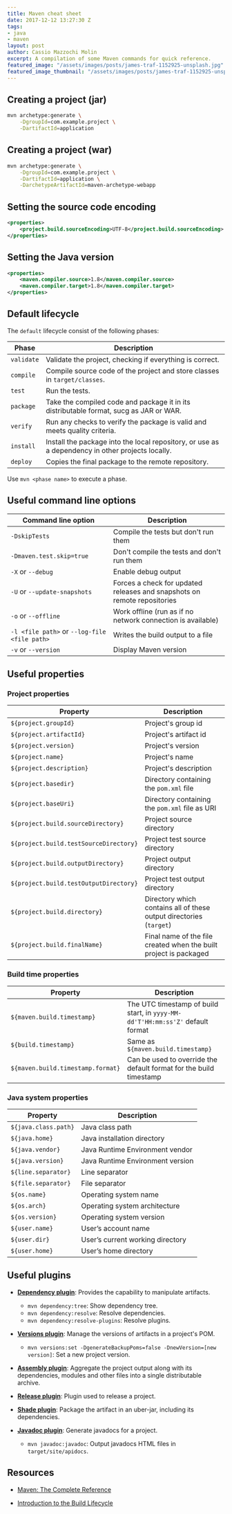```yaml
---
title: Maven cheat sheet
date: 2017-12-12 13:27:30 Z
tags:
- java
- maven
layout: post
author: Cassio Mazzochi Molin
excerpt: A compilation of some Maven commands for quick reference.
featured_image: "/assets/images/posts/james-traf-1152925-unsplash.jpg"
featured_image_thumbnail: "/assets/images/posts/james-traf-1152925-unsplash.jpg"
---
```


## Creating a project (jar)

```bash
mvn archetype:generate \
    -DgroupId=com.example.project \
    -DartifactId=application
```

## Creating a project (war)

```bash
mvn archetype:generate \
    -DgroupId=com.example.project \
    -DartifactId=application \
    -DarchetypeArtifactId=maven-archetype-webapp
```

## Setting the source code encoding

```xml
<properties>
    <project.build.sourceEncoding>UTF-8</project.build.sourceEncoding>
</properties>
```

## Setting the Java version

```xml
<properties>
    <maven.compiler.source>1.8</maven.compiler.source>
    <maven.compiler.target>1.8</maven.compiler.target>
</properties>
```

## Default lifecycle

The `default` lifecycle consist of the following phases:

| Phase      | Description                                                                                      |
| ---------- | ------------------------------------------------------------------------------------------------ |
| `validate` | Validate the project, checking if everything is correct.                                         |
| `compile`  | Compile source code of the project and store classes in `target/classes`.                        |
| `test`     | Run the tests.                                                                                   |
| `package`  | Take the compiled code and package it in its distributable format, sucg as JAR or WAR.           |
| `verify`   | Run any checks to verify the package is valid and meets quality criteria.                        |
| `install`  | Install the package into the local repository, or use as a dependency in other projects locally. |
| `deploy`   | Copies the final package to the remote repository.                                               |

Use `mvn <phase name>` to execute a phase.

## Useful command line options

| Command line option                          | Description                                                              |
| -------------------------------------------- | ------------------------------------------------------------------------ |
| `-DskipTests`                                | Compile the tests but don't run them                                     |
| `-Dmaven.test.skip=true`                     | Don't compile the tests and don't run them                               |
| `-X` or `--debug`                            | Enable debug output                                                      |
| `-U` or `--update-snapshots`                 | Forces a check for updated releases and snapshots on remote repositories |
| `-o` or `--offline`                          | Work offline (run as if no network connection is available)              |
| `-l <file path>` or `--log-file <file path>` | Writes the build output to a file                                        |
| `-v` or `--version`                          | Display Maven version                                                    |

## Useful properties

### Project properties

| Property                               | Description                                                         |
| -------------------------------------- | ------------------------------------------------------------------- |
| `${project.groupId}`                   | Project's group id                                                  |
| `${project.artifactId}`                | Project's artifact id                                               |
| `${project.version}`                   | Project's version                                                   |
| `${project.name}`                      | Project's name                                                      |
| `${project.description}`               | Project's description                                               |
| `${project.basedir}`                   | Directory containing the `pom.xml` file                             |
| `${project.baseUri}`                   | Directory containing the `pom.xml` file as URI                      |
| `${project.build.sourceDirectory}`     | Project source directory                                            |
| `${project.build.testSourceDirectory}` | Project test source directory                                       |
| `${project.build.outputDirectory}`     | Project output directory                                            |
| `${project.build.testOutputDirectory}` | Project test output directory                                       |
| `${project.build.directory}`           | Directory which contains all of these output directories (`target`) |
| `${project.build.finalName}`           | Final name of the file created when the built project is packaged   |

### Build time properties

| Property                          | Description                                                                    |
| --------------------------------- | ------------------------------------------------------------------------------ |
| `${maven.build.timestamp}`        | The UTC timestamp of build start, in `yyyy-MM-dd'T'HH:mm:ss'Z'` default format |
| `${build.timestamp}`              | Same as `${maven.build.timestamp}`                                             |
| `${maven.build.timestamp.format}` | Can be used to override the default format for the build timestamp             |

### Java system properties

| Property             | Description                      |
| -------------------- | -------------------------------- |
| `${java.class.path}` | Java class path                  |
| `${java.home}`       | Java installation directory      |
| `${java.vendor}`     | Java Runtime Environment vendor  |
| `${java.version}`    | Java Runtime Environment version |
| `${line.separator}`  | Line separator                   |
| `${file.separator}`  | File separator                   |
| `${os.name}`         | Operating system name            |
| `${os.arch}`         | Operating system architecture    |
| `${os.version}`      | Operating system version         |
| `${user.name}`       | User’s account name              |
| `${user.dir}`        | User’s current working directory |
| `${user.home}`       | User’s home directory            |

## Useful plugins

- [**Dependency plugin**][Dependency plugin]: Provides the capability to manipulate artifacts.
  - `mvn dependency:tree`: Show dependency tree.
  - `mvn dependency:resolve`: Resolve dependencies.
  - `mvn dependency:resolve-plugins`: Resolve plugins.

- [**Versions plugin**][Versions plugin]: Manage the versions of artifacts in a project's POM.
  - `mvn versions:set -DgenerateBackupPoms=false -DnewVersion=[new version]`: Set a new project version.

- [**Assembly plugin**][Assembly plugin]: Aggregate the project output along with its dependencies, modules and other files into a single distributable archive.

- [**Release plugin**][Release plugin]: Plugin used to release a project.

- [**Shade plugin**][Shade plugin]: Package the artifact in an uber-jar, including its dependencies.

- [**Javadoc plugin**][Javadoc plugin]: Generate javadocs for a project.
  - `mvn javadoc:javadoc`: Output javadocs HTML files in `target/site/apidocs`.

## Resources

- [Maven: The Complete Reference][Maven: The Complete Reference]
- [Introduction to the Build Lifecycle][Lifecycle]


  [Lifecycle]: https://maven.apache.org/guides/introduction/introduction-to-the-lifecycle.html
  [Versions plugin]: http://www.mojohaus.org/versions-maven-plugin/
  [Dependency plugin]: http://maven.apache.org/plugins/maven-dependency-plugin/
  [Release plugin]: http://maven.apache.org/maven-release/maven-release-plugin/
  [Shade plugin]: https://maven.apache.org/plugins/maven-shade-plugin/
  [Javadoc plugin]: http://maven.apache.org/plugins/maven-javadoc-plugin/
  [Assembly plugin]: http://maven.apache.org/plugins/maven-assembly-plugin/
  [Maven: The Complete Reference]: http://books.sonatype.com/mvnref-book/reference/index.html